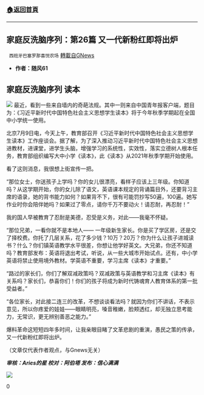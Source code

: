 ###  [:house:返回首頁](https://github.com/ourhimalayas/txt)
---


## 家庭反洗脑序列：第26篇 又一代新粉红即将出炉
` 西班牙巴塞罗那喜悦农场` [轉載自GNews](https://gnews.org/zh-hans/1521390/)

- **作者：随风61**


## 家庭反洗脑序列 读本
![](https://assets.gnews.org/wp-content/uploads/2021/07/image0-1-7.jpg)
最近，看到一些来自墙内的奇葩法规。其中一则来自中国青年报客户端，题目为：《习近平新时代中国特色社会主义思想学生读本》将于今年秋季学期起在全国中小学统一使用。

北京7月9日电，今天上午，教育部召开《习近平新时代中国特色社会主义思想学生读本》工作座谈会。据了解，为了深入推动习近平新时代中国特色社会主义思想进教材，进课堂，进学生头脑，增强学习的系统性，实效性，落实立德树人根本任务，教育部组织编写大中小学《读本》，此《读本》从2021年秋季学期开始使用。

看了这则消息，我很想上街宣传一把。

“那位女士，你送孩子上学吗？你的女儿很漂亮，看样子应该上三年级。你知道吗？从这学期开始，你的女儿除了语文，英语课本规定的背诵篇目外，还要背习主席的语录，她的背书能力如何？如果背不下，很有可能罚抄写50遍，100遍。她写作业时你会陪伴她吗？如果过了零点，请你千万不要动火！请忍耐，再忍耐！”

我的国人早被教育了忍耐是美德，忍受是义务，对此——我毫不怀疑。

“那位兄弟，一看你就不是本地人—— 一年级新生家长。你是买了学区房，还是交了择校费。你托了几层关系，花了多少钱？10万？20万？你为什么让孩子进城读书？什么？你们镇英语教学水平很差，你想让他学好英文。大兄弟，你还不知道吗？教育部发布：英语将退出考试，听说，从一些大城市开始试点。还有，中小学英语将禁止使用境外教材。学英语不重要，学习主席《读本》才重要。”

“路过的家长们，你们了解双减政策吗？双减政策与英语教学和习主席《读本》有关系吗？家长们，恭喜你们！你们的孩子将成为新时代铸魂育人教育体系的第一批受益者。”

“各位家长，对此接二连三的改革，不想谈谈看法吗？就因为你们不讲话，不表示意见，所以你疼爱的娃娃——眼睛明亮，嗓音稚嫩，脸颊透红，却无独立思考能力，无常识，更无辨别善恶之能力。”

爆料革命这短短四年多时间，让我亲眼目睹了文革悲剧的重演，愚民之策的传承，又一代新粉红即将出炉。

（文章仅代表作者观点，与Gnews无关）

***审核：Aries的星
校对：阿伯塔
发布：信心满满***

![](https://assets.gnews.org/wp-content/uploads/2021/09/GNEWS_CH.-5-1536x1086-1.jpeg)

0
